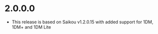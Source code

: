 # 2.0.0.0
- This release is based on Saikou v1.2.0.15 with added support for 1DM, 1DM+ and 1DM Lite
